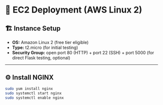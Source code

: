 # 🚀 EC2 Deployment (AWS Linux 2)

## 🏗 Instance Setup
- **OS:** Amazon Linux 2 (free tier eligible)
- **Type:** t2.micro (for initial testing)
- **Security Group:** open port 80 (HTTP) + port 22 (SSH) + port 5000 (for direct Flask testing, optional)

---

## ⚙️ Install NGINX
```bash
sudo yum install nginx
sudo systemctl start nginx
sudo systemctl enable nginx

